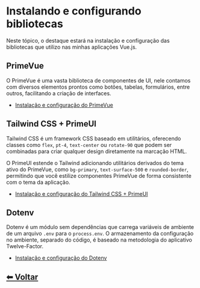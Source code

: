 # Instalando e configurando bibliotecas

Neste tópico, o destaque estará na instalação e configuração das bibliotecas que utilizo nas minhas aplicações Vue.js.

## PrimeVue

O PrimeVue é uma vasta biblioteca de componentes de UI, nele contamos com diversos elementos prontos como botões, tabelas, formulários, entre outros, facilitando a criação de interfaces.

- [Instalação e configuração do PrimeVue](/estrutura/primevue/instalacao-e-configuracao-do-primevue.md)

## Tailwind CSS + PrimeUI

Tailwind CSS é um framework CSS baseado em utilitários, oferecendo classes como `flex`, `pt-4`, `text-center` ou `rotate-90` que podem ser combinadas para criar qualquer design diretamente na marcação HTML.

O PrimeUI estende o Tailwind adicionando utilitários derivados do tema ativo do PrimeVue, como `bg-primary`, `text-surface-500` e `rounded-border`, permitindo que você estilize componentes PrimeVue de forma consistente com o tema da aplicação.

- [Instalação e configuração do Tailwind CSS + PrimeUI](/estrutura/primevue/instalacao-e-configuracao-do-tailwindcss-primeui.md)

## Dotenv

Dotenv é um módulo sem dependências que carrega variáveis ​​de ambiente de um arquivo `.env` para o `process.env`. O armazenamento da configuração no ambiente, separado do código, é baseado na metodologia do aplicativo Twelve-Factor.

- [Instalação e configuração do Dotenv](/estrutura/dotenv/instalacao-e-configuracao-do-dotenv.md)

## [⬅ Voltar](../README.md)
